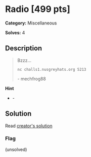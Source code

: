 # Radio [499 pts]

**Category:** Miscellaneous

**Solves:** 4

## Description
> Bzzz...
> 
> `nc challs1.nusgreyhats.org 5213`
> 
> \- mechfrog88

**Hint**
* \-

## Solution

Read [creator's solution](https://github.com/NUSGreyhats/welcome-ctf-2021/blob/main/Challenges/General/radio/sol.py)

### Flag
(unsolved)
